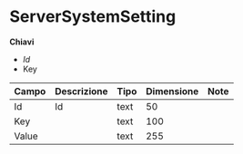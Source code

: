 # ServerSystemSetting

  
 **Chiavi**

* _Id_
* Key

| Campo | Descrizione | Tipo | Dimensione | Note |
| :--- | :--- | :--- | :--- | :--- |
| Id | Id | text | 50 |  |
| Key |  | text | 100 |  |
| Value |  | text | 255 |  |

